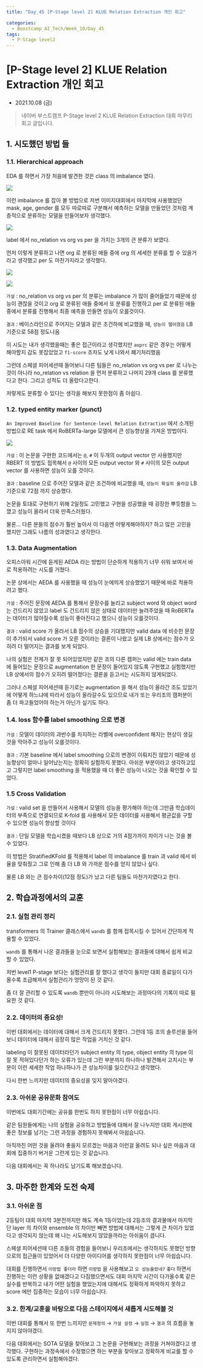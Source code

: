 ```yaml
---
title: "Day_45 [P-Stage level 2] KLUE Relation Extraction 개인 회고"

categories:
  - Boostcamp_AI_Tech/Week_10/Day_45
tags:
  - P-Stage level2
---
```


# [P-Stage level 2] KLUE Relation Extraction 개인 회고

- 2021.10.08 (금)

> 네이버 부스트캠프 P-Stage level 2 KLUE Relation Extraction 
> 대회 마무리 회고 글입니다.

## 1. 시도했던 방법 들

### 1.1. Hierarchical approach

EDA 를 하면서 가장 처음에 발견한 것은 class 의 imbalance 였다.

![]({{site.url}}/assets/images/boostcamp/50195ca5.png)

이런 imbalance 를 잡아 볼 방법으로 저번 이미지대회에서 마지막에 사용했었던 mask, age, gender 를 모두 따로따로 구분해서 
예측하는 모델을 만들었던 것처럼 계층적으로 분류하는 모델을 만들어보자 생각했다.

![]({{site.url}}/assets/images/boostcamp/ff281796.png)

label 에서 no_relation vs org vs per 을 가지는 3개의 큰 분류가 보였다.

먼저 이렇게 분류하고 나면 org 로 분류된 애들 중에 org 의 세세한 분류를 할 수 있을거라고 생각했고 per 도 마찬가지라고 생각했다.

![]({{site.url}}/assets/images/boostcamp/456f2773.png)

![]({{site.url}}/assets/images/boostcamp/bfb92422.png)

`가설` : no_relation vs org vs per 의 분류는 imbalance 가 많이 줄어들었기 때문에 성능이 괜찮을 것이고 org 로 분류된 애들 중에서
또 분류를 진행하고 per 로 분류된 애들 중에서 분류를 진행해서 최종 예측을 만들면 성능이 오를것이다.

`결과` : 베이스라인으로 주어지는 모델과 같은 조건하에 비교했을 때, `성능이 떨어졌음` LB 기준으로 58점 정도나옴

이 시도는 내가 생각했을때는 좋은 접근이라고 생각했지만 `auprc` 같은 경우는 어떻게 해야할지 감도 못잡았었고 `f1-score` 조차도 낮게 나와서
폐기처리했음

그런데 스페셜 피어세션때 들어보니 다른 팀들은 no_relation vs org vs per 로 나누는 것이 아니라 no_relation vs relation 을 먼저
분류하고 나머지 29개 class 를 분류했다고 한다. 그리고 성적도 더 올랐다고한다.

저렇게도 분류할 수 있다는 생각을 해보지 못한점이 좀 아쉽다.

### 1.2. typed entity marker (punct)

`An Improved Baseline for Sentence-level Relation Extraction` 에서 소개된 방법으로 RE task 에서 RoBERTa-large 모델에서
큰 성능향상을 가져온 방법이다.

![]({{site.url}}/assets/images/boostcamp/421cd23c.png)

`가설` : 이 논문을 구현한 코드에서는 `@`, `#` 이 두개의 output vector 만 사용했지만 RBERT 의 방법도 접목해서 `@` 사이의 모든 
output vector 와 `#` 사이의 모든 output vector 를 사용하면 성능이 오를 것이다.

`결과` : baseline 으로 주어진 모델과 같은 조건하에 비교했을 때, `성능이 확실히 올라감` LB 기준으로 72점 까지 상승했다.

논문을 토대로 구현하기 위해 2일정도 고민했고 구현을 성공했을 때 굉장한 뿌듯함을 느꼈고 성능이 올라서 더욱 만족스러웠다.

물론... 다른 분들의 점수가 훨씬 높아서 이 다음엔 어떻게해야하지? 하고 많은 고민을 했지만 그래도 나름의 성과였다고 생각한다.

### 1.3. Data Augmentation

오피스아워 시간에 듣게된 AEDA 라는 방법이 단순하게 적용하기 너무 쉬워 보여서 바로 적용하려는 시도를 거쳤다.

논문 상에서는 AEDA 를 사용했을 때 성능이 눈에띄게 상승했었기 때문에 바로 적용하려고 했다.

`가설` : 주어진 문장에 AEDA 를 통해서 문장수를 늘리고 subject word 와 object word 는 건드리지 않았고 label 도 건드리지 않은 상태로
데이터만 늘려주었을 때 RoBERTa 는 데이터가 많아질수록 성능이 좋아진다고 했으니 성능이 오를것이다.

`결과` : valid score 가 올라서 LB 점수의 상승을 기대했지만 valid data 에 비슷한 문장이 추가되서 valid score 가 오른 것이라는 결론이
나왔고 실제 LB 상에서는 점수가 오히려 더 떨어지는 결과를 보게 되었다.

나의 실험은 전제가 잘 못 되어있었지만 같은 조의 다른 캠퍼는 valid 에는 train data 에 들어있는 문장으로 augmentation 한 문장이 들어있지
않도록 구현했고 실험했지만 LB 상에서의 점수가 오히려 떨어졌다는 결론을 듣고서는 시도하지 않게되었다.

그러나 스페셜 피어세션때 듣기로는 augmentation 을 해서 성능이 올라간 조도 있었기에 어떻게 하느냐에 따라서 성능이 올라갈수도 있으므로 내가 또는
우리조의 캠퍼분이 좀 더 파고들었어야 하는거 아닌가 싶기도 하다.

### 1.4. loss 함수를 label smoothing 으로 변경

`가설` : 모델이 데이터의 과반수를 차지하는 라벨에 overconfident 해지는 현상이 생길 것을 막아주고 성능이 오를것이다.

`결과` : 기본 baseline 에서 label smoothing 으로의 변경이 이뤄지진 않았기 때문에 성능향상이 얼마나 일어났는지는 정확히 실험하지 못했다.
아쉬운 부분이라고 생각하고있고 그렇지만 label smoothing 을 적용했을 때 더 좋은 성능이 나오는 것을 확인할 수 있었다.

### 1.5 Cross Validation

`가설` : valid set 을 만들어서 사용해서 모델의 성능을 평가해야 하는데 그만큼 학습데이터의 부족으로 연결되므로 K-fold 를 사용해서 모든 데이터를
사용해서 평균값을 구할 수 있으면 성능이 향상할 것이다

`결과` : 단일 모델을 학습시켰을 때보다 LB 상으로 거의 4점가까이 차이가 나는 것을 볼 수 있었다.

이 방법은 StratifiedKFold 를 적용해서 label 의 imbalance 를 train 과 valid 에서 비율을 맞춰줬고 그로 인해 좀 더 LB 와 가까운 점수를
얻지 않았나 싶다.

물론 LB 와는 큰 점수차이(12점 정도)가 났고 다른 팀들도 마찬가지였다고 한다.

## 2. 학습과정에서의 교훈

### 2.1. 실험 관리 정리 

transformers 의 Trainer 클래스에서 `wandb` 를 함께 접목시킬 수 있어서 간단하게 적용할 수 있었다.

`wandb` 를 통해서 나온 결과들을 눈으로 보면서 실험해보는 결과들에 대해서 쉽게 비교할 수 있었다.

저번 level1 P-stage 보다는 실험관리를 잘 했다고 생각이 들지만 대회 종료일이 다가올수록 조급해져서 실험관리가 엉망이 된 것 같다.

좀 더 잘 관리할 수 있도록 `wandb` 뿐만이 아니라 시도해보는 과정마다의 기록이 따로 필요한 것 같다.

### 2.2. 데이터의 중요성!

이번 대회에서는 데이터에 대해서 크게 건드리지 못했다. 그런데 1등 조의 솔루션을 들어보니 데이터에 대해서 굉장히 많은 작업을 거치신 것 같다.

labeling 이 잘못된 데이터라던가 subject entity 의 type, object entity 의 type 이 잘 못 적혀있다던가 하는 오류가 있는데 그런 부분까지
하나하나 발견해서 고치시는 부분이 이런 세세한 작업 하나하나가 큰 성능차이를 일으킨다고 생각했다.

다시 한번 느끼지만 데이터의 중요성을 잊지 말아야겠다.

### 2.3. 아쉬운 공유문화 참여도

이번에도 대회기간에는 공유를 한번도 하지 못한점이 너무 아쉽습니다.

같은 팀원들에게는 나의 실험을 공유하고 방법들에 대해서 잘 나누지만 대회 게시판에 좋은 정보를 남기는 그런 과정을 경험하지 못해봐서 아쉽습니다.

아직까진 어떤 것을 올려야 좋을지 모르겠는 마음과 이런걸 올려도 되나 싶은 마음과 대회에 집중하기 버거운 그런게 있는 것 같습니다.

다음 대회에서는 꼭 하나라도 남기도록 해보겠습니다.

## 3. 마주한 한계와 도전 숙제

### 3.1. 아쉬운 점

2등팀이 대회 마지막 3분전까지만 해도 계속 1등이었는데 2등조의 결과물에서 마지막단 layer 의 차이와 ensemble 의 차이만 빼면 방법에 대해서는
그렇게 큰 차이가 있었다고 생각되지 않는데 왜 나는 시도해보지 않았을까라는 아쉬움이 큽니다.

스페셜 피어세션때 다른 조들의 경험을 들어보니 우리조에서는 생각하지도 못했던 방향으로의 접근들이 있었어서 더 다양한 아이디어를 생각하지 못한점이
너무 아쉽습니다.

대회를 진행하면서 `이방법 좋더라` 하면 `이방법` 을 사용해보고 `오 성능올랐네?` `좋다` 하면서 진행하는 이런 상황을 없애겠다고 다짐했으면서도
대회 마지막 시간이 다가올수록 같은 실수를 반복하고 내가 어떤 실험을 했었는지에 대해서도 정확하게 파악하지 못하고 score 에만 집중하는 모습이
너무 아쉽습니다.

### 3.2. 한계/교훈을 바탕으로 다음 스테이지에서 새롭게 시도해볼 것

이번 대회를 통해서 또 한번 느끼지만 `문제정의` $\rightarrow$ `가설 설정` $\rightarrow$ `실험` $\rightarrow$ `결과` 의 흐름을
놓지지 않아야겠다.

다음 대회에서는 SOTA 모델을 찾아보고 그 논문을 구현해보는 과정을 거쳐야겠다고 생각했다. 구현하는 과정속에서 수정했으면 하는 부분을 찾아보고
정확하게 비교를 할 수 있도록 관리하면서 실험해야겠다.

